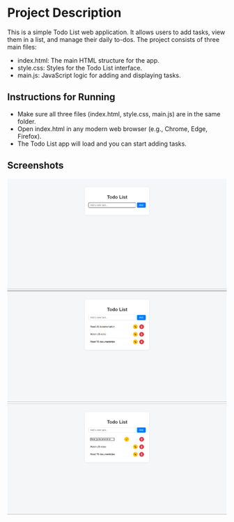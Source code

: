 # Project Description

This is a simple Todo List web application. It allows users to add tasks, view them in a list, and manage their daily to-dos. The project consists of three main files:

- index.html: The main HTML structure for the app.
- style.css: Styles for the Todo List interface.
- main.js: JavaScript logic for adding and displaying tasks.

## Instructions for Running

- Make sure all three files (index.html, style.css, main.js) are in the same folder.
- Open index.html in any modern web browser (e.g., Chrome, Edge, Firefox).
- The Todo List app will load and you can start adding tasks.

## Screenshots

![alt text](images/image.png)
![alt text](images/image-1.png)
![alt text](images/image-2.png)
